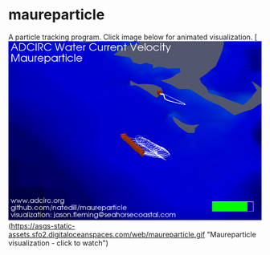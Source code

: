 # maureparticle
A particle tracking program. Click image below for animated visualization.
[![Maureparticle particle tracking visualization using ADCIRC velocity fields and Paraview.](maureparticle.png)(https://asgs-static-assets.sfo2.digitaloceanspaces.com/web/maureparticle.gif "Maureparticle visualization - click to watch")
